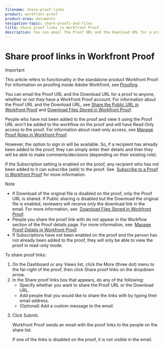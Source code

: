 ```yaml
---
filename: share-proof-links
product: workfront-proof
product-area: documents
navigation-topic: share-proofs-and-files
title: Share proof links in Workfront Proof
description: You can email the Proof URL and the Download URL for a proof to anyone, whether or not they have a Workfront Proof account. For information about the Proof URL and the Download URL, see Share the Public URL in Workfront Proof and Download Files Stored in Workfront Proof.
---
```


# Share proof links in Workfront Proof

>[!IMPORTANT]
>
>This article refers to functionality in the standalone product Workfront Proof. For information on proofing inside Adobe Workfront, see [Proofing](../../../review-and-approve-work/proofing/proofing.md).

You can email the Proof URL and the Download URL for a proof to anyone, whether or not they have a Workfront Proof account. For information about the Proof URL and the Download URL, see [Share the Public URL in Workfront Proof](../../../workfront-proof/wp-work-proofsfiles/share-proofs-and-files/share-public-url.md) and [Download Files Stored in Workfront Proof](../../../workfront-proof/wp-work-proofsfiles/manage-your-work/download-files-stored.md).

People who have not been added to the proof and view it using the Proof URL won't be added to the workflow on the proof and will have Read Only access to the proof. For information about read-only access, see [Manage Proof Roles in Workfront Proof](../../../workfront-proof/wp-work-proofsfiles/share-proofs-and-files/manage-proof-roles.md).

However, the option to sign in will be available. So, if a recipient has already been added to the proof, they can simply enter their details and then they will be able to make comments/decisions&nbsp;(depending on their existing role).

If the Subscription setting&nbsp;is enabled on the proof, any recipient&nbsp;who has not been added to it can subscribe (add) to the proof. See&nbsp; [Subscribe to a Proof in Workfront Proof](../../../workfront-proof/wp-work-proofsfiles/share-proofs-and-files/subscribe-to-proof.md)&nbsp;for more information.

>[!NOTE]
>
>* If Download of the original file is disabled on the proof, only the Proof URL is shared. If Public sharing is disabled but the Download the original file is enabled, reviewers will receive&nbsp;only the download link in the email.&nbsp;For more information, see&nbsp; [Download Files Stored in Workfront Proof](../../../workfront-proof/wp-work-proofsfiles/manage-your-work/download-files-stored.md).
>* People you share the proof link with do not appear in the Workflow section of the Proof details page. For more information, see&nbsp; [Manage Proof Details in Workfront Proof](../../../workfront-proof/wp-work-proofsfiles/manage-your-work/manage-proof-details.md).
>* If Subscriptions have not been enabled on the proof and the person has not already been added to the proof, they will only be able to view the proof in read-only&nbsp;mode.&nbsp;&nbsp; 
>

To share proof links:

<ol> 
 <li value="1">On the Dashboard or any Views list, click the <span class="bold">More</span> (three dot) menu to the far-right of the proof, then click <span class="bold">Share proof links</span> on the dropdown arrow.</li> 
 <li value="2">In the <span class="bold">Share proof links</span> box that appears, do any of the following: 
  <ul>
   <li>Specify whether you want to share the Proof URL&nbsp;or the Download URL.</li>
   <li>Add people that you would like to share the links with by typing their email address.</li>
   <li>(Optional) Add a custom message to the email.</li>
  </ul></li> 
 <li value="3"> <p>Click <span class="bold">Submit</span>.<br></p> <p>Workfront Proof sends an email with the proof links to the people on the share list. </p> <note type="note">
    If one of the links is disabled on the proof, it is not visible in the email.
   <br>
  </note> </li> 
</ol>

